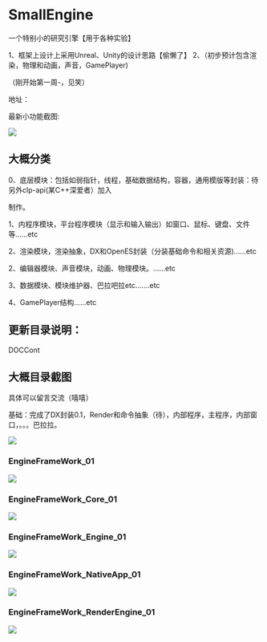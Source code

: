 # SmallEngine

一个特别小的研究引擎【用于各种实验】

1、框架上设计上采用Unreal、Unity的设计思路【偷懒了】
2、（初步预计包含渲染，物理和动画，声音，GamePlayer)

（刚开始第一周-，见笑）

地址：

最新小功能截图:

![](./Doc/DOCContent/Material_Normal_BugE.PNG)

## 大概分类

0、底层模块：包括如弱指针，线程，基础数据结构，容器，通用模版等封装：待另外clp-api(某C++深爱者）加入

制作。

1、内程序模块，平台程序模块（显示和输入输出）如窗口、鼠标、键盘、文件等......etc

2、渲染模块，渲染抽象，DX和OpenES封装（分装基础命令和相关资源)......etc

2、编辑器模块、声音模块，动画、物理模块。......etc

3、数据模块、模块维护器、巴拉吧拉etc.......etc

4、GamePlayer结构......etc

## 更新目录说明：

DOCCont

## 大概目录截图

具体可以留言交流（嘻嘻）

基础：完成了DX封装0.1，Render和命令抽象（待），内部程序，主程序，内部窗口，。。。巴拉拉。

![](./ReadMeRes/Capt_RenderFrameWork_01_Com.PNG)

### EngineFrameWork_01



![](./ReadMeRes/EngineFrameWork_01.PNG)



### EngineFrameWork_Core_01

![](./ReadMeRes/EngineFrameWork_Core_01.PNG)



### EngineFrameWork_Engine_01

![](./ReadMeRes/EngineFrameWork_Engine_01.PNG)

### EngineFrameWork_NativeApp_01

![](./ReadMeRes/EngineFrameWork_NativeApp_01.PNG)

### EngineFrameWork_RenderEngine_01

![](./ReadMeRes/EngineFrameWork_RenderEngine_01.PNG)
